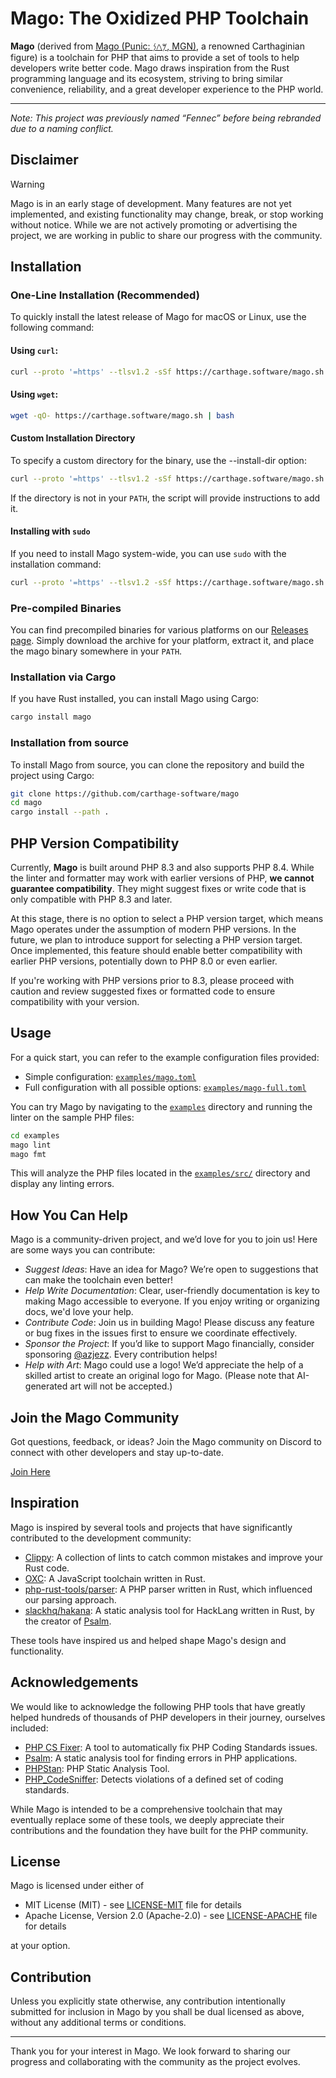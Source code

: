 # Mago: The Oxidized PHP Toolchain

**Mago** (derived from [Mago (Punic: 𐤌𐤂‬𐤍‬, MGN)](<https://en.wikipedia.org/wiki/Mago_(agricultural_writer)>), a renowned Carthaginian figure) is a toolchain for PHP that aims to provide a set of tools to help developers write better code. Mago draws inspiration from the Rust programming language and its ecosystem, striving to bring similar convenience, reliability, and a great developer experience to the PHP world.

---

_Note: This project was previously named “Fennec” before being rebranded due to a naming conflict._

## Disclaimer

> [!WARNING]
> Mago is in an early stage of development. Many features are not yet implemented, and existing functionality may change, break, or stop working without notice.
> While we are not actively promoting or advertising the project, we are working in public to share our progress with the community.

## Installation

### One-Line Installation (Recommended)

To quickly install the latest release of Mago for macOS or Linux, use the following command:

#### Using `curl`:

```bash
curl --proto '=https' --tlsv1.2 -sSf https://carthage.software/mago.sh | bash
```

#### Using `wget`:

```bash
wget -qO- https://carthage.software/mago.sh | bash
```

#### Custom Installation Directory

To specify a custom directory for the binary, use the --install-dir option:

```bash
curl --proto '=https' --tlsv1.2 -sSf https://carthage.software/mago.sh | bash -s -- --install-dir="/.bin"
```

If the directory is not in your `PATH`, the script will provide instructions to add it.

#### Installing with `sudo`

If you need to install Mago system-wide, you can use `sudo` with the installation command:

```bash
curl --proto '=https' --tlsv1.2 -sSf https://carthage.software/mago.sh | sudo bash
```

### Pre-compiled Binaries

You can find precompiled binaries for various platforms on our [Releases page](https://github.com/carthage-software/mago/releases).
Simply download the archive for your platform, extract it, and place the mago binary somewhere in your `PATH`.

### Installation via Cargo

If you have Rust installed, you can install Mago using Cargo:

```bash
cargo install mago
```

### Installation from source

To install Mago from source, you can clone the repository and build the project using Cargo:

```bash
git clone https://github.com/carthage-software/mago
cd mago
cargo install --path .
```

## PHP Version Compatibility

Currently, **Mago** is built around PHP 8.3 and also supports PHP 8.4. While the linter and formatter may work with earlier versions of PHP, **we cannot guarantee compatibility**. They might suggest fixes or write code that is only compatible with PHP 8.3 and later.

At this stage, there is no option to select a PHP version target, which means Mago operates under the assumption of modern PHP versions. In the future, we plan to introduce support for selecting a PHP version target. Once implemented, this feature should enable better compatibility with earlier PHP versions, potentially down to PHP 8.0 or even earlier.

If you're working with PHP versions prior to 8.3, please proceed with caution and review suggested fixes or formatted code to ensure compatibility with your version.

## Usage

For a quick start, you can refer to the example configuration files provided:

- Simple configuration: [`examples/mago.toml`](examples/mago.toml)
- Full configuration with all possible options: [`examples/mago-full.toml`](examples/mago-full.toml)

You can try Mago by navigating to the [`examples`](examples) directory and running the linter on the sample PHP files:

```bash
cd examples
mago lint
mago fmt
```

This will analyze the PHP files located in the [`examples/src/`](examples/src) directory and display any linting errors.

## How You Can Help

Mago is a community-driven project, and we’d love for you to join us! Here are some ways you can contribute:

- _Suggest Ideas_: Have an idea for Mago? We’re open to suggestions that can make the toolchain even better!
- _Help Write Documentation_: Clear, user-friendly documentation is key to making Mago accessible to everyone. If you enjoy writing or organizing docs, we'd love your help.
- _Contribute Code_: Join us in building Mago! Please discuss any feature or bug fixes in the issues first to ensure we coordinate effectively.
- _Sponsor the Project_: If you’d like to support Mago financially, consider sponsoring [@azjezz](https://github.com/azjezz). Every contribution helps!
- _Help with Art_: Mago could use a logo! We’d appreciate the help of a skilled artist to create an original logo for Mago. (Please note that AI-generated art will not be accepted.)

## Join the Mago Community

Got questions, feedback, or ideas? Join the Mago community on Discord to connect with other developers and stay up-to-date.

[Join Here](https://discord.gg/mwyyjr27eu)

## Inspiration

Mago is inspired by several tools and projects that have significantly contributed to the development community:

- [Clippy](https://github.com/rust-lang/rust-clippy): A collection of lints to catch common mistakes and improve your Rust code.
- [OXC](https://github.com/oxc-project/oxc/): A JavaScript toolchain written in Rust.
- [php-rust-tools/parser](https://github.com/php-rust-tools/parser/): A PHP parser written in Rust, which influenced our parsing approach.
- [slackhq/hakana](https://github.com/slackhq/hakana/): A static analysis tool for HackLang written in Rust, by the creator of [Psalm](https://github.com/vimeo/psalm).

These tools have inspired us and helped shape Mago's design and functionality.

## Acknowledgements

We would like to acknowledge the following PHP tools that have greatly helped hundreds of thousands of PHP developers in their journey,
ourselves included:

- [PHP CS Fixer](https://github.com/PHP-CS-Fixer/PHP-CS-Fixer): A tool to automatically fix PHP Coding Standards issues.
- [Psalm](https://github.com/vimeo/psalm): A static analysis tool for finding errors in PHP applications.
- [PHPStan](https://github.com/phpstan/phpstan): PHP Static Analysis Tool.
- [PHP_CodeSniffer](https://github.com/squizlabs/PHP_CodeSniffer): Detects violations of a defined set of coding standards.

While Mago is intended to be a comprehensive toolchain that may eventually replace some of these tools,
we deeply appreciate their contributions and the foundation they have built for the PHP community.

## License

Mago is licensed under either of

- MIT License (MIT) - see [LICENSE-MIT](./LICENSE-MIT) file for details
- Apache License, Version 2.0 (Apache-2.0) - see [LICENSE-APACHE](./LICENSE-APACHE) file for details

at your option.

## Contribution

Unless you explicitly state otherwise, any contribution intentionally submitted for inclusion in Mago by you shall be dual licensed as above, without any additional terms or conditions.

---

Thank you for your interest in Mago. We look forward to sharing our progress and collaborating with the community as the project evolves.
